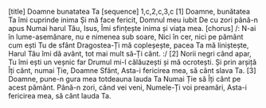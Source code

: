 [title] Doamne bunatatea Ta
[sequence] 1,c,2,c,3,c
[1]
Doamne, bunătatea Ta îmi cuprinde inima
Și mă face fericit, Domnul meu iubit
De cu zori până-n apus
Numai harul Tău, Isus,
Îmi sfințește inima și viața mea.
[chorus]
/: N-ai în lume-asemănare, nu e nimenea sub soare,
Nici în cer, nici pe pământ cum ești Tu de sfânt
Dragostea-Ți mă copleșește, pacea Ta mă liniștește,
Harul Tău îmi dă avânt, tot mai mult să-Ți cânt. :/
[2]
Norii negri când apar, Tu îmi ești un veșnic far
Drumul mi-l călăuzești și mă ocrotești.
Și prin arșiță Îți cânt, numai Ție, Doamne Sfânt,
Asta-i fericirea mea, să cânt slava Ta.
[3]
Doamne, pune-n gura mea totdeauna lauda Ta
Numai Ție să Îți cânt pe acest pământ.
Până-n zori, când vei veni, Numele-Ți voi preamări,
Asta-i fericirea mea, să cânt lauda Ta.

